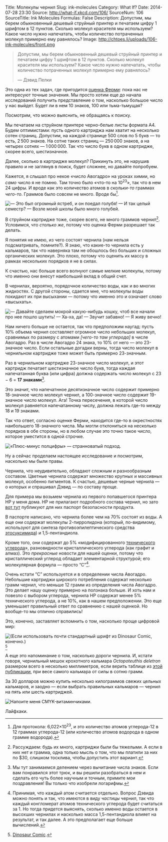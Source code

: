 Title: Молекулы чернил
Slug: ink-molecules
Category: What If?
Date: 2014-07-28 23:30
Source: http://what-if.xkcd.com/106/
SourceNum: 106
SourceTitle: Ink Molecules
Formulas: False
Description: Допустим, мы берем обыкновенный дешевый струйный принтер и печатаем цифру 1 шрифтом в 12 пунктов. Сколько молекул красителя мы используем? Какое число нужно напечатать, чтобы количество потраченных молекул примерно ему равнялось?
Image: http://chtoes.li/uploads/106-ink-molecules/front.png

> Допустим, мы берем обыкновенный дешевый струйный принтер и печатаем цифру 1 шрифтом в 12 пунктов. Сколько молекул красителя мы используем? Какое число нужно напечатать, чтобы количество потраченных молекул примерно ему равнялось?
>
> — Дэвид Пелки

Это одна из тех задач, где пригодится [оценка Ферми](http://chtoes.li/paint-the-earth/): пока нас не интересуют точные значения. Мы просто хотим еще до начала исследований получить представление о том, насколько большое число у нас выйдет. Будет ли в нем 10 знаков, 100 или тьма-тьмущая?

Посмотрим, что можно выяснить, не обращаясь к поиску.

Мы печатаем на струйном принтере черно-белые листы формата А4. Будем оптимистами: пусть одного картриджа нам хватит на несколько сотен страниц. Допустим, на каждой странице 500 слов по 5 букв — то есть, 2&thinsp;500 знаков. На сотне таких страниц — 250&thinsp;000 знаков, а на четырех сотнях — 1&thinsp;000&thinsp;000. Так что число букв в одном картридже, скорее всего, шестизначное.

Далее, сколько в картридже молекул? Прикинуть это, не нарушив правило и не заглянув в поиск, будет сложнее, но давайте попробуем.

Кажется, я слышал про некое «число Авогадро» на уроках химии, но _само_ число я не помню. Там точно было «что-то на 10<sup>23</sup>», так что в нем 24 цифры. И вроде как это количество атомов в _скольки-то_ граммах _чего-то_. Граммов было совсем не много. Вроде бы[^1].

[^1]: Для протокола: 6,022×10<sup>23</sup>, и это количество атомов углерода-12 в 12 граммах углерода-12 (или количество атомов водорода в одном грамме водорода).

![](/uploads/106-ink-molecules/attention_ru.png "— Это был огромный ястреб, и он поедал голубя! — И так целый семестр? — Возле моей школы было много голубей.")

В струйном картридже тоже, скорее всего, не много граммов чернил[^2]. Условимся, что _столько же_, потому что оценка Ферми разрешает так делать.

[^2]: Рассуждаем: будь их много, картриджи были бы тяжелыми. А если в них нет и грамма, одна только мысль о том, что мы платили за них по $30, слишком тосклива, чтобы допустить этот вариант.

Я понятия не имею, из чего состоят чернила (нам нельзя подсматривать, помните?). Я знаю, что какие-то чернила есть у кальмаров, так что наверняка там не обошлось без больших и сложных органических молекул. Это плохо, потому что оценить их массу в рамках нескольких порядков я не в силах.

К счастью, нас больше всего волнуют самые мелкие молекулы, потому что именно они внесут наибольший вклад в общий счет.

В чернилах, вероятно, порядочное количество воды, как и во многих жидкостях. С другой стороны, сдается мне, что молекулы воды покидают их при высыхании — потому что именно это и означает слово «высыхать».

![](/uploads/106-ink-molecules/drying_ru.png "— Давайте сделаем мокрой какую-нибудь кошку, чтоб все начали про нее пошло шутить! — Ха-ха, да! — Звучит забавно! — Я живу вечно!")

Нам ничего больше не остается, так что предположим наугад: пусть 10% объема чернил составляет огромное число небольших молекул, сравнимых по размеру с атомами _[чего-то там углерода]_ в числе Авогадро. Раз в числе Авогадро 24 знака, то 10% от него — это 23-значное число. Если остальные догадки верны, тогда число молекул в чернильном картридже тоже может быть примерно 23-значным.

Раз в чернильном картридже 23-значное число молекул, и этот картридж печатает шестизначное число букв, тогда каждая напечатанная буква (или цифра) должна содержать число молекул с 23 &minus; 6 = **17 знаками**[^3].

[^3]: Мы тут занимаемся делением через вычитание числа знаков. Если вам понравился этот трюк, и вы решили разобраться в нем и сделать его чуть более научным и точным, примите мои поздравления! Вы только что изобрели логарифмы.

Это значит, что напечатнное десятизначное число содержит примерно 18-значное число молекул чернил, а 100-значное число содержит 19-значное число молекул. Ага! Точка пересечения, в которой число молекул равняется напечатанному числу, должна лежать где-то между 18 и 19 знаками.

Так что ответ, согласно оценке Ферми, находится где-то в окрестностях наибольшего 18-значного числа. Мы могли отклониться на несколько порядков в обе стороны, но в любом случае это точно такое число, которое уместится в одной строчке.

![](/uploads/106-ink-molecules/number_ru.png "«Плюс-минус полцифры» — странноватый подход.")

Ну а сейчас проделаем настоящее исследование и посмотрим, насколько мы были правы.

Чернила, что неудивительно, обладают сложным и разнообразным составом. Цветные чернила содержат множество крупных и массивных молекул, особенно пигментов. К счастью, дешевые черные чернила — о которых и спрашивал Дэвид — по составу проще.

Для примера мы возьмем чернила из первого попавшегося принтера HP у меня дома. HP не прилагают подробного состава чернил, но зато [вот тут](http://www.hp.com/hpinfo/globalcitizenship/environment/productdata/Countries/us/ij_b3b11series_us_eng_v28.pdf) публикуют для них паспорт безопасности продукта.

В паспорте написано, что чернила более чем на 70% состоят из воды. А еще они содержат молекулы 2-пирролидона (который, по-видимому, используют для синтеза противоэпилептического средства [этосуксимида](https://ru.wikipedia.org/wiki/Этосуксимид)) и 1,5-пентандиола.

Кроме того, они содержат до 5% «модифицированного [технического углерода](https://ru.wikipedia.org/wiki/Технический_углерод)», разновидности кристаллического углерода (как графит и алмаз). Это _прекрасные_ новости для нашей оценки, потому что кристаллический углерод обладает элементарной структурой; его молекулярная формула — просто “C”[^4].

[^4]: Принимая, что каждый атом считается отдельно. Вопрос Дэвида можно понять и так, что имеются в виду _частицы_ чернил, так что каждый конгломерат атомов технического углерода будет считаться за 1. Но тогда придется выяснять, сколько именно воды остается в высохших чернилах и насколько масса 1,5-пентандиола влияет на результат, и так далее. А это предполагает еще больше вычислений.

Очень кстати “C” используется и в определении числа Авогадро. Небольшие картриджи широкого потребления содержат несколько грамм чернил, что меньше 12 грамм из определения числа Авогадро. Это делает нашу оценку примерно на ползнака больше. И хоть нам и повезло с выбором углерода, чернила HP содержат менее 5% технического углерода, а не 10%, как в нашем предположении. Это еще уменьшает правильный ответ по сравнению с нашей оценкой. Но вообще-то мы отлично справились!

Это, конечно, заставляет вспомнить о том, насколько проще цифровой мир:

![](/uploads/106-ink-molecules/pixels_ru.png "(Если использовать почти стандартный шрифт из Dinosaur Comic, конечно.)")[^5]

[^5]: [Dinosaur Comic](http://www.qwantz.com/).

А еще это напоминание о том, насколько дороги чернила. И, кстати говоря, чернильный мешок крохотного кальмара _Octopoteuthis deletron_ размером всего в несколько миллиметров, если верить таблице из [этой публикации](http://gradworks.umi.com/3402685.pdf), при весе самого кальмара от силы в сотню грамм.

За 30 долларов можно купить несколько килограммов свежих цельных кальмаров, и заодно — если выбрать правильных кальмаров — чернил на пять или шесть картриджей.

![](/uploads/106-ink-molecules/squid_ru.png "Напоите меня CMYK-витаминчиками.")

Лайфхаки.
